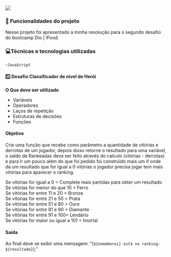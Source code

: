 <img src="https://github.com/nestto/js-basico-dio-n-h/assets/125527244/3acfd656-b744-4e5a-a2a7-0a5d2de6427c">

 
### 🔨 Funcionalidades do projeto
Nesse projeto foi apresentado a minha resolução para o segundo desafio do bootcamp Dio | IFood.
### 💻Técnicas e tecnologias utilizadas
-`JavaScript`
#### 1️⃣ Desafio Classificador de nível de Herói

**O Que deve ser utilizado**

- Variáveis
- Operadores
- Laços de repetição
- Estruturas de decisões
- Funções

#### Objetivo

Crie uma função que recebe como parâmetro a quantidade de vitórias e derrotas de um jogador, depois disso retorne o resultado para uma variável, o saldo de Rankeadas deve ser feito através do calculo (vitórias - derrotas)  e para ir um pouco além do que foi pedido foi constrúido mais um if onde da um resultado que for igual a 0 vitórias o jogador precisa jogar tem mais vitórias para aparecer o ranking.<br>

Se vitórias for igual a 0 = Complete mais partidas para obter um resultado <br>
Se vitórias for menor do que 10 = Ferro<br>
Se vitórias for entre 11 e 20 = Bronze<br>
Se vitórias for entre 21 e 50 = Prata<br>
Se vitórias for entre 51 e 80 = Ouro<br>
Se vitórias for entre 81 e 90 = Diamante<br>
Se vitórias for entre 91 e 100= Lendário<br>
Se vitórias for maior ou igual a 101 = Imortal<br>
#### Saída
Ao final deve se exibir uma mensagem:
"(`${nomeHeroi} está no ranking: ${resultado}`);"

